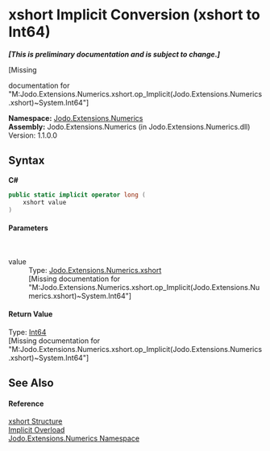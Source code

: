 # xshort&nbsp;Implicit Conversion (xshort to Int64)
 _**\[This is preliminary documentation and is subject to change.\]**_

\[Missing <summary> documentation for "M:Jodo.Extensions.Numerics.xshort.op_Implicit(Jodo.Extensions.Numerics.xshort)~System.Int64"\]

**Namespace:**&nbsp;<a href="N_Jodo_Extensions_Numerics">Jodo.Extensions.Numerics</a><br />**Assembly:**&nbsp;Jodo.Extensions.Numerics (in Jodo.Extensions.Numerics.dll) Version: 1.1.0.0

## Syntax

**C#**<br />
``` C#
public static implicit operator long (
	xshort value
)
```


#### Parameters
&nbsp;<dl><dt>value</dt><dd>Type: <a href="T_Jodo_Extensions_Numerics_xshort">Jodo.Extensions.Numerics.xshort</a><br />\[Missing <param name="value"/> documentation for "M:Jodo.Extensions.Numerics.xshort.op_Implicit(Jodo.Extensions.Numerics.xshort)~System.Int64"\]</dd></dl>

#### Return Value
Type: <a href="https://docs.microsoft.com/dotnet/api/system.int64" target="_blank" rel="noopener noreferrer">Int64</a><br />\[Missing <returns> documentation for "M:Jodo.Extensions.Numerics.xshort.op_Implicit(Jodo.Extensions.Numerics.xshort)~System.Int64"\]

## See Also


#### Reference
<a href="T_Jodo_Extensions_Numerics_xshort">xshort Structure</a><br /><a href="Overload_Jodo_Extensions_Numerics_xshort_op_Implicit">Implicit Overload</a><br /><a href="N_Jodo_Extensions_Numerics">Jodo.Extensions.Numerics Namespace</a><br />
